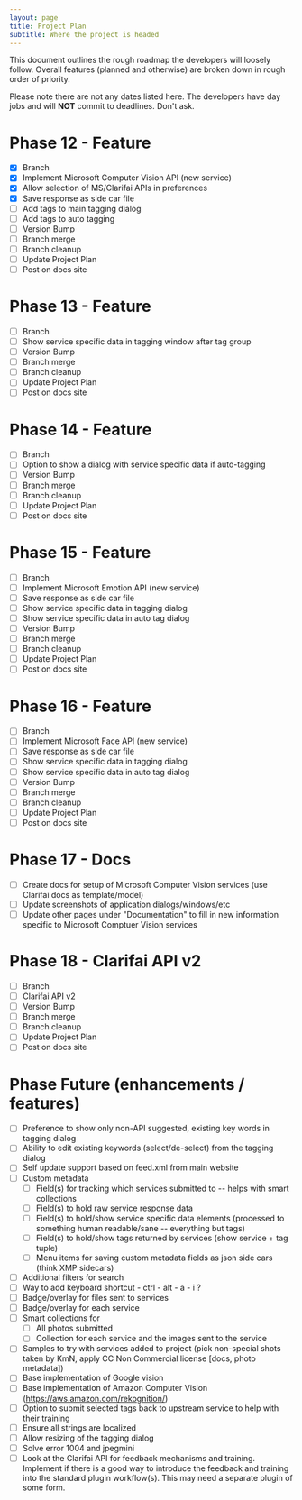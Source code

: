 ```yaml
---
layout: page
title: Project Plan
subtitle: Where the project is headed
---
```


This document outlines the rough roadmap the developers will loosely follow. Overall features (planned and otherwise) are broken down in rough order of priority.

Please note there are not any dates listed here. The developers have day jobs and will **NOT** commit to deadlines. Don't ask. 

# Phase 12 - Feature
- [X] Branch
- [X] Implement Microsoft Computer Vision API (new service)
- [X] Allow selection of MS/Clarifai APIs in preferences
- [X] Save response as side car file
- [ ] Add tags to main tagging dialog
- [ ] Add tags to auto tagging
- [ ] Version Bump
- [ ] Branch merge
- [ ] Branch cleanup
- [ ] Update Project Plan
- [ ] Post on docs site

# Phase 13 - Feature
- [ ] Branch
- [ ] Show service specific data in tagging window after tag group
- [ ] Version Bump
- [ ] Branch merge
- [ ] Branch cleanup
- [ ] Update Project Plan
- [ ] Post on docs site

# Phase 14 - Feature
- [ ] Branch
- [ ] Option to show a dialog with service specific data if auto-tagging 
- [ ] Version Bump
- [ ] Branch merge
- [ ] Branch cleanup
- [ ] Update Project Plan
- [ ] Post on docs site

# Phase 15 - Feature
- [ ] Branch
- [ ] Implement Microsoft Emotion API (new service)
- [ ] Save response as side car file
- [ ] Show service specific data in tagging dialog
- [ ] Show service specific data in auto tag dialog
- [ ] Version Bump
- [ ] Branch merge
- [ ] Branch cleanup
- [ ] Update Project Plan
- [ ] Post on docs site

# Phase 16 - Feature
- [ ] Branch
- [ ] Implement Microsoft Face API (new service)
- [ ] Save response as side car file
- [ ] Show service specific data in tagging dialog
- [ ] Show service specific data in auto tag dialog
- [ ] Version Bump
- [ ] Branch merge
- [ ] Branch cleanup
- [ ] Update Project Plan
- [ ] Post on docs site

# Phase 17 - Docs
- [ ] Create docs for setup of Microsoft Computer Vision services (use Clarifai docs as template/model)
- [ ] Update screenshots of application dialogs/windows/etc
- [ ] Update other pages under "Documentation" to fill in new information specific to Microsoft Comptuer Vision services

# Phase 18 - Clarifai API v2
- [ ] Branch
- [ ] Clarifai API v2
- [ ] Version Bump
- [ ] Branch merge
- [ ] Branch cleanup
- [ ] Update Project Plan
- [ ] Post on docs site

# Phase Future (enhancements / features)
- [ ] Preference to show only non-API suggested, existing key words in tagging dialog
- [ ] Ability to edit existing keywords (select/de-select) from the tagging dialog
- [ ] Self update support based on feed.xml from main website
- [ ] Custom metadata
    - [ ] Field(s) for tracking which services submitted to -- helps with smart collections
    - [ ] Field(s) to hold raw service response data
    - [ ] Field(s) to hold/show service specific data elements (processed to something human readable/sane -- everything but tags)
    - [ ] Field(s) to hold/show tags returned by services (show service + tag tuple)
    - [ ] Menu items for saving custom metadata fields as json side cars (think XMP sidecars)
- [ ] Additional filters for search
- [ ] Way to add keyboard shortcut - ctrl - alt - a - i ?
- [ ] Badge/overlay for files sent to services
- [ ] Badge/overlay for each service
- [ ] Smart collections for
   - [ ] All photos submitted
   - [ ] Collection for each service and the images sent to the service
- [ ] Samples to try with services added to project (pick non-special shots taken by KmN, apply CC Non Commercial license [docs, photo metadata])
- [ ] Base implementation of Google vision
- [ ] Base implementation of Amazon Computer Vision (https://aws.amazon.com/rekognition/)
- [ ] Option to submit selected tags back to upstream service to help with their training
- [ ] Ensure all strings are localized
- [ ] Allow resizing of the tagging dialog
- [ ] Solve error 1004 and jpegmini
- [ ] Look at the Clarifai API for feedback mechanisms and training. Implement if there is a good way to introduce the feedback and training into the standard plugin workflow(s). This may need a separate plugin of some form.